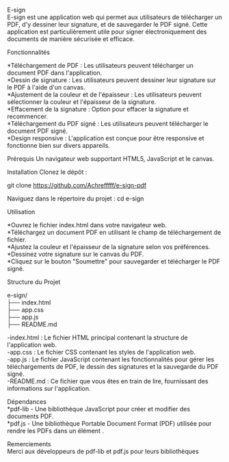E-sign  
E-sign est une application web qui permet aux utilisateurs de télécharger un PDF, d'y dessiner leur signature, et de sauvegarder le PDF signé. 
Cette application est particulièrement utile pour signer électroniquement des documents de manière sécurisée et efficace.

Fonctionnalités

*Téléchargement de PDF : Les utilisateurs peuvent télécharger un document PDF dans l'application.  
*Dessin de signature : Les utilisateurs peuvent dessiner leur signature sur le PDF à l'aide d'un canvas.  
*Ajustement de la couleur et de l'épaisseur : Les utilisateurs peuvent sélectionner la couleur et l'épaisseur de la signature.  
*Effacement de la signature : Option pour effacer la signature et recommencer.  
*Téléchargement du PDF signé : Les utilisateurs peuvent télécharger le document PDF signé.  
*Design responsive : L'application est conçue pour être responsive et fonctionne bien sur divers appareils.  

Prérequis
Un navigateur web supportant HTML5, JavaScript et le canvas.

Installation
Clonez le dépôt :

git clone https://github.com/Achrefffff/e-sign-pdf

Naviguez dans le répertoire du projet :
cd e-sign

Utilisation

*Ouvrez le fichier index.html dans votre navigateur web.  
*Téléchargez un document PDF en utilisant le champ de téléchargement de fichier.  
*Ajustez la couleur et l'épaisseur de la signature selon vos préférences.  
*Dessinez votre signature sur le canvas du PDF.  
*Cliquez sur le bouton "Soumettre" pour sauvegarder et télécharger le PDF signé.  

Structure du Projet

e-sign/  
├── index.html  
├── app.css  
├── app.js  
├── README.md  

-index.html : Le fichier HTML principal contenant la structure de l'application web.  
-app.css : Le fichier CSS contenant les styles de l'application web.  
-app.js : Le fichier JavaScript contenant les fonctionnalités pour gérer les téléchargements de PDF, le dessin des signatures et la sauvegarde du PDF signé.  
-README.md : Ce fichier que vous êtes en train de lire, fournissant des informations sur l'application.  

Dépendances  
*pdf-lib - Une bibliothèque JavaScript pour créer et modifier des documents PDF.  
*pdf.js - Une bibliothèque Portable Document Format (PDF) utilisée pour rendre les PDFs dans un élément <canvas>.  
  

Remerciements  
Merci aux développeurs de pdf-lib et pdf.js pour leurs bibliothèques 
